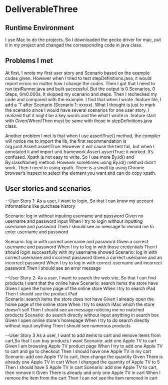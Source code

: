 # DeliverableThree
Runtime Environment
----------------------
I use Mac to do the projects. So I downloaded the gecko driver for mac, put it in my project and changed the corresponding code in java class.

Problems I met
--------------------
At first, I wrote my first user story and Scenario based on the example codes given. However when I tried to test stepDefinitions.java, it would report errors no matter how I change the codes. Then I got that I need to run testRunner.java and built successful. But the output is 0 Scenarios, 0 Steps, 0m0.000s. It skipped my scenario and steps. Then I rechecked my code and compared with the example. I find that when I wrote .feature file, I add a ‘1’ after Scenario (Scenario 1: xxxxx). What I thought is just to mark the scenario since I would have several scenarios for one user story.  I realized that it might be a key words and the what I wrote in .feature start with Given/When/Then must be same with those in stepDefinitions.java class. 

Another problem I met is that when I use assertTrue() method, the compiler will notice me to import the lib, the first recommendation  is org.junit.Assert.assertTrue. However it will cause the test fail, but when I annotated it and import unit.framework.Assert.assertTrue; it worked. It’s confused.
Xpath is not easy to write. So I use more By.id() and By.className() method. However sometimes using By.id() method didn’t work. Then I need to using xpath. There is a small tip using Chrome browser’s inspect to select the element you want and can do copy xpath.

User stories and scenarios
--------------------
--User Story 1: As a user, I want to login, So that I can know my account informations like purchase history

   Scenario: log in without inputing username and password
	     Given no username and password input
             When I try to login without inputting username and password
             Then I should see an message to remind me to enter username and password
	     
   Scenario: log in with correct username and password
	     Given a correct username and password
             When I try to log in with those credentials
             Then I should login successfully with my username showed
   Scenario: log in with correct username and incorrect password
	     Given a correct username and an incorrect password
            When I try to log in with correct username and incorrect password
            Then I should see an error message
	    
--User Story 2: As a user, I want to search the web site, So that I can find products I want that the online have
   Scenario: search items the store have
		        Given I open the home page of the online store
            When I try to search iPad
            Then I should see the product iPad      
   Scenario: search items the store does not have
		        Given I already open the home page of the online store
            When I try to search iMac which the store doesn't sell
            Then I should see an message noticing me no matched products 
   Scenario: do search directly without input anything in search box
	    Given I open online store's homepage
            When I try to do search directly without input anything
            Then I should see numerous products
	    
--User Story 3
As a user, I want to add items to cart and remove items from cart,So that I can buy products I want
   Scenario: add one Apple TV to cart
	    Given I am browsing Apple TV product page
            When I try to add one Apple TV to cart and go to checkout
            Then I should have one Apple TV in my cart
   Scenario: add one Apple TV to cart, then change the quantity
	    Given There is already one Apple TV in cart
            When I changed the quantity of Apple TV to 5
            Then I should have 5 Apple TV in cart
   Scenario: add one Apple TV to cart, then remove it
	    Given There is already and only one Apple TV in cart
            When I remove the item from the cart
            Then I can not see the item removed in cart
